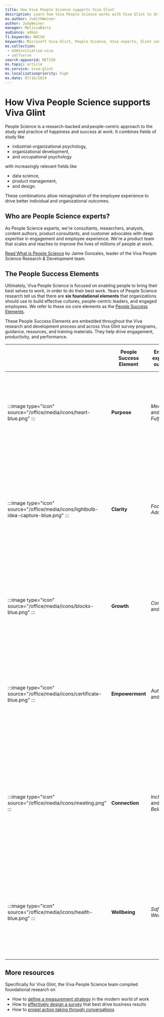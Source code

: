 ```yaml
---
title: How Viva People Science supports Viva Glint
description: Learn how Viva People Science works with Viva Glint to drive engagement, productivity, and performance.
ms.author: JudithWeiner
author: JudyWeiner
manager: MelissaBarry
audience: admin
f1.keywords: NOCSH
keywords: Microsoft Viva Glint, People Science, Viva experts, Glint consultants
ms.collection: 
 - m365initiative-viva
 - selfserve
search-appverid: MET150
ms.topic: article
ms.service: viva-glint
ms.localizationpriority: high
ms.date: 07/16/2024
---
```


# How Viva People Science supports Viva Glint

People Science is a research-backed and people-centric approach to the study and practice of happiness and success at work. It combines fields of study like 
- industrial-organizational psychology,
- organizational development,
- and occupational psychology

with increasingly relevant fields like
- data science,
- product management,
- and design.

These combinations allow reimagination of the employee experience to drive better individual and organizational outcomes.  

## Who are People Science experts?

As People Science experts, we're consultants, researchers, analysts, content authors, product consultants, and customer advocates with deep expertise in engagement and employee experience. We're a product team that scales and reaches to improve the lives of millions of people at work.

[Read What is People Science](https://techcommunity.microsoft.com/t5/microsoft-viva-blog/what-is-people-science/ba-p/3946621) by Jaime Gonzales, leader of the Viva People Science Research & Development team.

## The People Success Elements

Ultimately, Viva People Science is focused on enabling people to bring their best selves to work, in order to do their best work. Years of People Science research tell us that there are **six foundational elements** that organizations should use to build effective cultures, people-centric leaders, and engaged employees. We refer to these six core elements as the [People Success Elements](https://techcommunity.microsoft.com/t5/viva-glint-blog/the-elements-of-people-success/ba-p/3791765). 

These People Success Elements are embedded throughout the Viva research and development process and across Viva Glint survey programs, guidance, resources, and training materials. They help drive engagement, productivity, and performance.

| |People Success Element|Employee experience outcomes|Employee critical needs being met|
|-----|----------|----------|-------------------|
|:::image type="icon" source="/office/media/icons/heart-blue.png" :::|**Purpose**|*Meaning* and *Fulfillment*|I see how I'm part of something bigger than myself – how the work I do has a meaningful impact on others and helps drive organization success.​|
|:::image type="icon" source="/office/media/icons/lightbulb-idea-capture-blue.png" :::|**Clarity**|*Focus* and *Adaptability*|I know what success looks like and how to prioritize. I know when I'm on track, and I get regular feedback that helps me change course as needed and make progress towards my goals.​|
|:::image type="icon" source="/office/media/icons/blocks-blue.png" :::|**Growth**|*Competence* and *Impact*| I maximize my strengths, take on challenging work, learn new skills, and diversify my experience to expand my impact and my opportunities.|
|:::image type="icon" source="/office/media/icons/certificate-blue.png" :::|**Empowerment**|*Autonomy* and *Trust*| I have access to the information, people, tools, and resources to work effectively. I'm trusted to make decisions, take risks, and try new approaches in my work.​|
|:::image type="icon" source="/office/media/icons/meeting.png" :::|**Connection**|*Inclusion* and *Belonging*|I feel a sense of belonging as a uniquely valued, trusted, and integral member of a diverse community of people who appreciate my contributions. I have collaborative and high-quality relationships with my colleagues.|
|:::image type="icon" source="/office/media/icons/health-blue.png" :::|**Wellbeing**| *Safety* and *Wellness*| I'm respected and feel safe, secure, and equitably treated. I'm entrusted with the flexibility to best direct my talents, time, and energy to maintain my health and happiness.​|

## More resources

Specifically for Viva Glint, the Viva People Science team compiled foundational research on 
- How to [define a measurement strategy](https://adoption.microsoft.com/files/viva/glint/Defining-a-measurement-strategy.pdf) in the modern world of work
- How to [effectively design a survey](https://adoption.microsoft.com/files/viva/glint/Survey-design-principles-with-Microsoft-Viva-Glint.pdf) that best drive business results
- How to [propel action taking through conversations](https://adoption.microsoft.com/files/viva/glint/Propel-action-taking-through-conversations-with-Microsoft-Viva-Glint.pdf)
